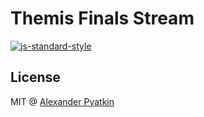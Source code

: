 # Themis Finals Stream
[![js-standard-style](https://cdn.rawgit.com/feross/standard/master/badge.svg)](https://github.com/feross/standard)

## License
MIT @ [Alexander Pyatkin](https://github.com/aspyatkin)
